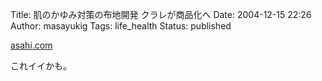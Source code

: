Title: 肌のかゆみ対策の布地開発 クラレが商品化へ
Date: 2004-12-15 22:26
Author: masayukig
Tags: life_health
Status: published

[asahi.com](http://www.asahi.com/business/update/1215/050.html?2004)

これイイかも。
